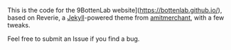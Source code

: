 This is the code for the 9BottenLab website](https://bottenlab.github.io/), based on Reverie, a [Jekyll](https://jekyllrb.com/)-powered theme from [amitmerchant](https://github.com/amitmerchant1990/reverie/), with a few tweaks.

Feel free to submit an Issue if you find a bug.